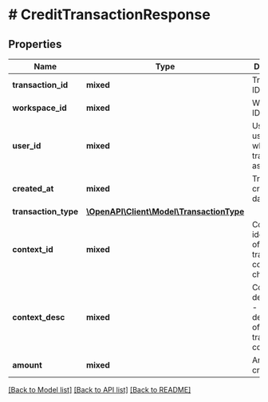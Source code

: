 # # CreditTransactionResponse

## Properties

Name | Type | Description | Notes
------------ | ------------- | ------------- | -------------
**transaction_id** | **mixed** | Transaction ID |
**workspace_id** | **mixed** | Workspace ID |
**user_id** | **mixed** | User ID or user to whom is transaction assigned |
**created_at** | **mixed** | Transaction creation date |
**transaction_type** | [**\OpenAPI\Client\Model\TransactionType**](TransactionType.md) |  |
**context_id** | **mixed** | Context ID - identification of transaction context - eg chatbot id |
**context_desc** | **mixed** | Context description - description of transaction context | [optional]
**amount** | **mixed** | Amount of credits |

[[Back to Model list]](../../README.md#models) [[Back to API list]](../../README.md#endpoints) [[Back to README]](../../README.md)
